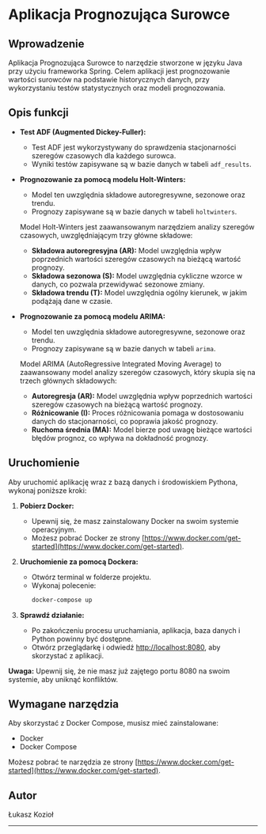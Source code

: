 # Aplikacja Prognozująca Surowce

## Wprowadzenie

Aplikacja Prognozująca Surowce to narzędzie stworzone w języku Java przy użyciu frameworka Spring. Celem aplikacji jest
prognozowanie wartości surowców na podstawie historycznych danych, przy wykorzystaniu testów statystycznych oraz modeli
prognozowania.

## Opis funkcji

- **Test ADF (Augmented Dickey-Fuller):**
    - Test ADF jest wykorzystywany do sprawdzenia stacjonarności szeregów czasowych dla każdego surowca.
    - Wyniki testów zapisywane są w bazie danych w tabeli `adf_results`.

- **Prognozowanie za pomocą modelu Holt-Winters:**
    - Model ten uwzględnia składowe autoregresywne, sezonowe oraz trendu.
    - Prognozy zapisywane są w bazie danych w tabeli `holtwinters`.

  Model Holt-Winters jest zaawansowanym narzędziem analizy szeregów czasowych, uwzględniającym trzy główne składowe:
    - **Składowa autoregresyjna (AR):** Model uwzględnia wpływ poprzednich wartości szeregów czasowych na bieżącą
      wartość prognozy.
    - **Składowa sezonowa (S):** Model uwzględnia cykliczne wzorce w danych, co pozwala przewidywać sezonowe zmiany.
    - **Składowa trendu (T):** Model uwzględnia ogólny kierunek, w jakim podążają dane w czasie.

- **Prognozowanie za pomocą modelu ARIMA:**
    - Model ten uwzględnia składowe autoregresywne, sezonowe oraz trendu.
    - Prognozy zapisywane są w bazie danych w tabeli `arima`.

  Model ARIMA (AutoRegressive Integrated Moving Average) to zaawansowany model analizy szeregów czasowych, który skupia
  się na trzech głównych składowych:
    - **Autoregresja (AR):** Model uwzględnia wpływ poprzednich wartości szeregów czasowych na bieżącą wartość prognozy.
    - **Różnicowanie (I):** Proces różnicowania pomaga w dostosowaniu danych do stacjonarności, co poprawia jakość
      prognozy.
    - **Ruchoma średnia (MA):** Model bierze pod uwagę bieżące wartości błędów prognoz, co wpływa na dokładność
      prognozy.

## Uruchomienie

Aby uruchomić aplikację wraz z bazą danych i środowiskiem Pythona, wykonaj poniższe kroki:

1. **Pobierz Docker:**
    - Upewnij się, że masz zainstalowany Docker na swoim systemie operacyjnym.
    - Możesz pobrać Docker ze strony [https://www.docker.com/get-started](https://www.docker.com/get-started).

2. **Uruchomienie za pomocą Dockera:**
    - Otwórz terminal w folderze projektu.
    - Wykonaj polecenie:
        ```bash
        docker-compose up
        ```

3. **Sprawdź działanie:**
    - Po zakończeniu procesu uruchamiania, aplikacja, baza danych i Python powinny być dostępne.
    - Otwórz przeglądarkę i odwiedź [http://localhost:8080](http://localhost:8080), aby skorzystać z aplikacji.

**Uwaga:** Upewnij się, że nie masz już zajętego portu 8080 na swoim systemie, aby uniknąć konfliktów.

## Wymagane narzędzia

Aby skorzystać z Docker Compose, musisz mieć zainstalowane:

- Docker
- Docker Compose

Możesz pobrać te narzędzia ze strony [https://www.docker.com/get-started](https://www.docker.com/get-started).

## Autor

Łukasz Kozioł

---


